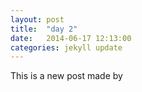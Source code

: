 ```yaml
---
layout: post
title:  "day 2"
date:   2014-06-17 12:13:00
categories: jekyll update
---
```


This is a new post made by
